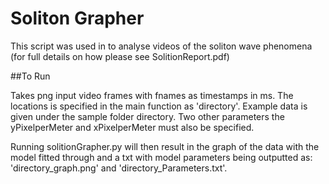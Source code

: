 # Soliton Grapher

This script was used in to analyse videos of the soliton wave phenomena
(for full details on how please see SolitionReport.pdf)

##To Run

Takes png input video frames with fnames as timestamps in ms. The locations 
is specified in the main function as 'directory'. Example data is given under the sample folder
directory. Two other parameters the yPixelperMeter 
and xPixelperMeter must also be specified.

Running solitionGrapher.py will then result in the graph of the data with the model fitted through and a txt with model 
parameters being outputted as: 'directory_graph.png' and 'directory_Parameters.txt'.
